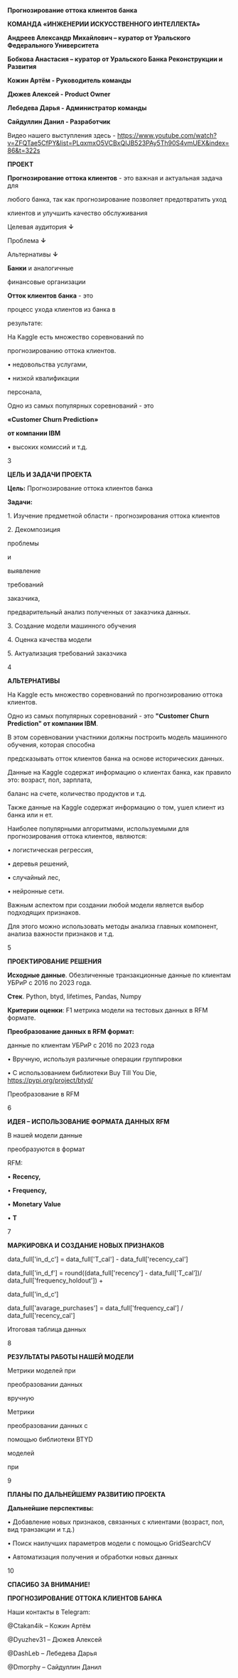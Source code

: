 ﻿<a name="br1"></a> 

**Прогнозирование оттока клиентов банка**

<a name="br2"></a> 

**КОМАНДА «ИНЖЕНЕРИИ ИСКУССТВЕННОГО ИНТЕЛЛЕКТА»**

**Андреев Александр Михайлович – куратор от Уральского Федерального Университета**

**Бобкова Анастасия – куратор от Уральского Банка Реконструкции и Развития**

**Кожин Артём - Руководитель команды**

**Дюжев Алексей - Product Owner**

**Лебедева Дарья - Администратор команды**

**Сайдуллин Данил - Разработчик**

Видео нашего выступления здесь - https://www.youtube.com/watch?v=ZFQTae5CfPY&list=PLqxmxO5VCBxQIJB523PAy5Th90S4vmUEX&index=86&t=322s

<a name="br3"></a> 

**ПРОЕКТ**

**Прогнозирование оттока клиентов** - это важная и актуальная задача для

любого банка, так как прогнозирование позволяет предотвратить уход

клиентов и улучшить качество обслуживания

Целевая аудитория **↓**

Проблема **↓**

Альтернативы **↓**

**Банки** и аналогичные

финансовые организации

**Отток клиентов банка** - это

процесс ухода клиентов из банка в

результате:

На Kaggle есть множество соревнований по

прогнозированию оттока клиентов.

• недовольства услугами,

• низкой квалификации

персонала,

Одно из самых популярных соревнований - это

**«Customer Churn Prediction»**

**от компании IBM**

• высоких комиссий и т.д.

3



<a name="br4"></a> 

**ЦЕЛЬ И ЗАДАЧИ ПРОЕКТА**

**Цель:** Прогнозирование оттока клиентов банка

**Задачи:**

1\. Изучение предметной области - прогнозирования оттока клиентов

2\. Декомпозиция

проблемы

и

выявление

требований

заказчика,

предварительный анализ полученных от заказчика данных.

3\. Создание модели машинного обучения

4\. Оценка качества модели

5\. Актуализация требований заказчика

4



<a name="br5"></a> 

**АЛЬТЕРНАТИВЫ**

На Kaggle есть множество соревнований по прогнозированию оттока клиентов.

Одно из самых популярных соревнований - это **"Customer Churn Prediction" от компании IBM**.

В этом соревновании участники должны построить модель машинного обучения, которая способна

предсказывать отток клиентов банка на основе исторических данных.

Данные на Kaggle содержат информацию о клиентах банка, как правило это: возраст, пол, зарплата,

баланс на счете, количество продуктов и т.д.

Также данные на Kaggle содержат информацию о том, ушел клиент из банка или н ет.

Наиболее популярными алгоритмами, используемыми для прогнозирования оттока клиентов, являются:

• логистическая регрессия,

• деревья решений,

• случайный лес,

• нейронные сети.

Важным аспектом при создании любой модели является выбор подходящих признаков.

Для этого можно использовать методы анализа главных компонент, анализа важности признаков и т.д.

5



<a name="br6"></a> 

**ПРОЕКТИРОВАНИЕ РЕШЕНИЯ**

**Исходные данные**. Обезличенные транзакционные данные по клиентам УБРиР с 2016 по 2023 года.

**Стек**. Python, btyd, lifetimes, Pandas, Numpy

**Критерии оценки**: F1 метрика модели на тестовых данных в RFM формате.

**Преобразование данных в RFM формат:**

данные по клиентам УБРиР с 2016 по 2023 года

• Вручную, используя различные операции группировки

• С использованием библиотеки Buy Till You Die, <https://pypi.org/project/btyd/>

Преобразование в RFM

6



<a name="br7"></a> 

**ИДЕЯ – ИСПОЛЬЗОВАНИЕ ФОРМАТА ДАННЫХ RFM**

В нашей модели данные

преобразуются в формат

RFM:

• **Recency,**

• **Frequency,**

• **Monetary Value**

• **T**

7



<a name="br8"></a> 

**МАРКИРОВКА И СОЗДАНИЕ НОВЫХ ПРИЗНАКОВ**

data\_full['in\_d\_c'] = data\_full['T\_cal'] - data\_full['recency\_cal']

data\_full['in\_d\_f'] = round((data\_full['recency'] - data\_full['T\_cal’])/ data\_full['frequency\_holdout']) +

data\_full['in\_d\_c']

data\_full['avarage\_purchases'] = data\_full['frequency\_cal'] / data\_full['recency\_cal']

Итоговая таблица данных

8



<a name="br9"></a> 

**РЕЗУЛЬТАТЫ РАБОТЫ НАШЕЙ МОДЕЛИ**

Метрики моделей при

преобразовании данных

вручную

Метрики

преобразовании данных с

помощью библиотеки BTYD

моделей

при

9



<a name="br10"></a> 

**ПЛАНЫ ПО ДАЛЬНЕЙШЕМУ РАЗВИТИЮ ПРОЕКТА**

**Дальнейшие перспективы:**

• Добавление новых признаков, связанных с клиентами (возраст, пол, вид транзакции и т.д.)

• Поиск наилучших параметров модели с помощью GridSearchCV

• Автоматизация получения и обработки новых данных

10



<a name="br11"></a> 

**СПАСИБО ЗА ВНИМАНИЕ!**

**ПРОГНОЗИРОВАНИЕ ОТТОКА КЛИЕНТОВ БАНКА**

Наши контакты в Telegram:

@Ctakan4ik – Кожин Артём

@Dyuzhev31 – Дюжев Алексей

@DashLeb – Лебедева Дарья

@Dmorphy – Сайдуллин Данил
